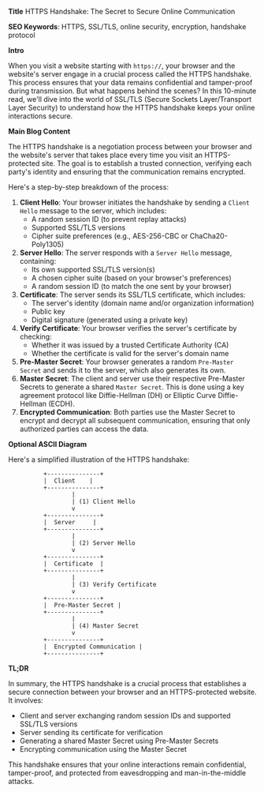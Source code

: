 **Title**
HTTPS Handshake: The Secret to Secure Online Communication

**SEO Keywords**: HTTPS, SSL/TLS, online security, encryption, handshake protocol

**Intro**

When you visit a website starting with `https://`, your browser and the website's server engage in a crucial process called the HTTPS handshake. This process ensures that your data remains confidential and tamper-proof during transmission. But what happens behind the scenes? In this 10-minute read, we'll dive into the world of SSL/TLS (Secure Sockets Layer/Transport Layer Security) to understand how the HTTPS handshake keeps your online interactions secure.

**Main Blog Content**

The HTTPS handshake is a negotiation process between your browser and the website's server that takes place every time you visit an HTTPS-protected site. The goal is to establish a trusted connection, verifying each party's identity and ensuring that the communication remains encrypted.

Here's a step-by-step breakdown of the process:

1. **Client Hello**: Your browser initiates the handshake by sending a `Client Hello` message to the server, which includes:
	* A random session ID (to prevent replay attacks)
	* Supported SSL/TLS versions
	* Cipher suite preferences (e.g., AES-256-CBC or ChaCha20-Poly1305)
2. **Server Hello**: The server responds with a `Server Hello` message, containing:
	* Its own supported SSL/TLS version(s)
	* A chosen cipher suite (based on your browser's preferences)
	* A random session ID (to match the one sent by your browser)
3. **Certificate**: The server sends its SSL/TLS certificate, which includes:
	* The server's identity (domain name and/or organization information)
	* Public key
	* Digital signature (generated using a private key)
4. **Verify Certificate**: Your browser verifies the server's certificate by checking:
	* Whether it was issued by a trusted Certificate Authority (CA)
	* Whether the certificate is valid for the server's domain name
5. **Pre-Master Secret**: Your browser generates a random `Pre-Master Secret` and sends it to the server, which also generates its own.
6. **Master Secret**: The client and server use their respective Pre-Master Secrets to generate a shared `Master Secret`. This is done using a key agreement protocol like Diffie-Hellman (DH) or Elliptic Curve Diffie-Hellman (ECDH).
7. **Encrypted Communication**: Both parties use the Master Secret to encrypt and decrypt all subsequent communication, ensuring that only authorized parties can access the data.

**Optional ASCII Diagram**

Here's a simplified illustration of the HTTPS handshake:
```
          +---------------+
          |  Client    |
          +---------------+
                  |
                  | (1) Client Hello
                  v
          +---------------+
          |  Server     |
          +---------------+
                  |
                  | (2) Server Hello
                  v
          +---------------+
          |  Certificate  |
          +---------------+
                  |
                  | (3) Verify Certificate
                  v
          +---------------+
          |  Pre-Master Secret |
          +---------------+
                  |
                  | (4) Master Secret
                  v
          +---------------+
          |  Encrypted Communication |
          +---------------+
```

**TL;DR**

In summary, the HTTPS handshake is a crucial process that establishes a secure connection between your browser and an HTTPS-protected website. It involves:

* Client and server exchanging random session IDs and supported SSL/TLS versions
* Server sending its certificate for verification
* Generating a shared Master Secret using Pre-Master Secrets
* Encrypting communication using the Master Secret

This handshake ensures that your online interactions remain confidential, tamper-proof, and protected from eavesdropping and man-in-the-middle attacks.
